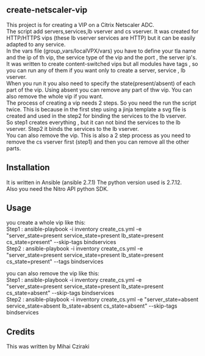 <snippet>
  <content>

## create-netscaler-vip

This project is for creating a VIP on a Citrix Netscaler ADC.
<br>The script add servers,services,lb vserver and cs vserver. It was created for HTTP/HTTPS vips (these lb vserver services are HTTP) but it can be easily adapted to any service.
<br>In the vars file (group_vars/localVPX/vars) you have to define your tla name and the ip of th vip, the service type of the vip and the port , the server ip's.
<br>It was written to create content-switched vips but all modules have tags , so you can run any of them if you want only to create a server, service , lb vserver.
<br>When you run it you also need to specify the state(present/absent) of each part of the vip. Using absent you can remove any part of thw vip. You can also remove the whole vip if you want.
<br>The process of creating a vip needs 2 steps. So you need the run the script twice. This is because in the first step using a jinja template a svg file is created  and used in the step2 for binding the services to the lb vserver. 
<br>So step1 creates everything , but it can not bind the services to the lb vserver. Step2 it binds the services to the lb vserver.
<br>You can also remove the vip. This is also a 2 step process as you need to remove the cs vserver first (step1) and then you can remove all the other parts.

## Installation

It is written in Ansible (ansible 2.7.1) The python version used is 2.7.12.
<br> Also you need the Nitro API python SDK.

## Usage

you create a  whole vip like this:
<br>Step1 : ansible-playbook -i inventory  create_cs.yml  -e "server_state=present service_state=present lb_state=present cs_state=present"  --skip-tags bindservices
<br>Step2 : ansible-playbook -i inventory  create_cs.yml  -e "server_state=present service_state=present lb_state=present cs_state=present"  --tags bindservices

you can also remove the vip like this:
<br>Step1 : ansible-playbook -i inventory  create_cs.yml  -e "server_state=present service_state=present lb_state=present cs_state=absent"  --skip-tags bindservices
<br>Step2 : ansible-playbook -i inventory  create_cs.yml  -e "server_state=absent service_state=absent lb_state=absent cs_state=absent"  --skip-tags bindservices
## Credits

This was written by Mihai Cziraki
</content>
</snippet>
